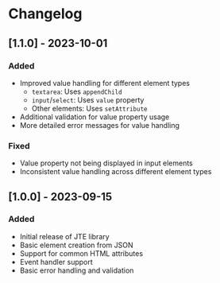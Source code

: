 # Changelog

## [1.1.0] - 2023-10-01

### Added
- Improved value handling for different element types
  - `textarea`: Uses `appendChild`
  - `input`/`select`: Uses `value` property
  - Other elements: Uses `setAttribute`
- Additional validation for value property usage
- More detailed error messages for value handling

### Fixed
- Value property not being displayed in input elements
- Inconsistent value handling across different element types

## [1.0.0] - 2023-09-15

### Added
- Initial release of JTE library
- Basic element creation from JSON
- Support for common HTML attributes
- Event handler support
- Basic error handling and validation 